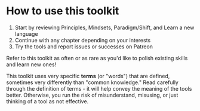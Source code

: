 # How to use this toolkit

1. Start by reviewing Principles, Mindsets, Paradigm/Shift, and Learn a new language
2. Continue with any chapter depending on your interests
3. Try the tools and report issues or successes on Patreon

Refer to this toolkit as often or as rare as you'd like to polish existing skills and learn new ones!

This toolkit uses very specific **terms** (or "words") that are defined, sometimes very differently than "common knowledge." Read carefully through the definition of terms - it will help convey the meaning of the tools better. Otherwise, you run the risk of misunderstand, misusing, or just thinking of a tool as not effective.

